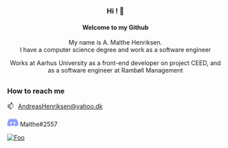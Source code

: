 <div align="center">

  <h3>Hi ! 👋</h3>
  <h4>Welcome to my Github</h4>
  <p>My name is A. Malthe Henriksen.</br>
  I have a computer science degree and work as a software engineer </p>
  <p>Works at Aarhus University as a front-end developer on project CEED, and as a software engineer at Rambøll Management</p>
  <h2></h2>
  <div>
  
  </div>
</div>


<hline>



### How to reach me
 📫⠀<AndreasHenriksen@yahoo.dk>

![discord-logo] Malthe#2557
  

<a href="https://www.linkedin.com/in/a-malthe-henriksen-2830ba217/" rel="some text">![Foo](https://img.shields.io/badge/-LinkedIn-black.svg?style=for-the-badge&logo=linkedin&colorB=555)</a>
<!--
- 👋 Hi, I’m @r59q
- 👀 I’m interested in ...
- 🌱 I’m currently learning ...
- 💞️ I’m looking to collaborate on ...
- 📫 How to reach me ...
-->
<!---
r59q/r59q is a ✨ special ✨ repository because its `README.md` (this file) appears on your GitHub profile.
You can click the Preview link to take a look at your changes.
--->

[discord-logo]: https://github.com/r59q/r59q/blob/main/discord-26x19.png
[email-logo]: https://github.com/r59q/r59q/blob/main/email-22x18.png
[linkedin-shield]: https://img.shields.io/badge/-LinkedIn-black.svg?style=for-the-badge&logo=linkedin&colorB=555
[linkedin-url]: https://www.linkedin.com/in/a-malthe-henriksen-2830ba217/
